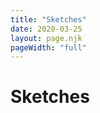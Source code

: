 ```yaml
---
title: "Sketches"
date: 2020-03-25
layout: page.njk
pageWidth: "full"
---
```


<h1 class="page-title">Sketches</h1>

<section class="item-grid"></section>

<style>

.item-grid {
  grid-template-columns: 1fr 1fr;
  grid-column-gap: 16px;
}

.item-body {
  display: none;
}

.item-image {
  width: 100%;  
  padding-top: 75%;
  margin-bottom: 6px;
  background-color: var(--recessed-bg-color);
  background-size: cover;
  /*background-position: center;*/
  border-radius: var(--radius);
}

.item-title {
  margin-bottom: 2px;
}

.item-meta {
  color: var(--muted-color);
}


@media (min-width: 800px) {
  .item-grid {
    grid-template-columns: 1fr 1fr 1fr;
    grid-gap: 16px;
    grid-column-gap: 32px;
  }
  
  /* 16:9 aspect ratio on desktop */
  .item-image {
    padding-top: 56.25%;
  }

  .item-body {
    display: block;
  }
}

@media (min-width: 1200px) {
  .item-grid {
    grid-template-columns: 1fr 1fr 1fr 1fr;
  }
}

figcaption {
  display: none;
}
</style>


<script>
// // Categories
// const CODE = [
//   P5,
//   PROCESSING,
// ];
// const DRAWING = [
//   PROCREATE,
// ];

const grid = document.getElementsByClassName('item-grid')[0];

function render(sketches) {
  let html = '';
  sketches.forEach(sketch => {
    
    // CODEPEN
    if (sketch.codepen) {
      if (!sketch.thumb) {
        sketch.thumb = `https://codepen.io/lokesh/pen/${sketch.codepen}/image/small.png`;  
      }
      sketch.src = `https://codepen.io/lokesh/pen/${sketch.codepen}`;
    };

    // NOT CODEPEN
    if (!sketch.codepen)  {
      let file = sketch.title.replace(/\s+/g, '-').toLowerCase();
      
      // Defaults to jpeg. No way to change at moment.
      if (!sketch.thumb) {
        sketch.thumb = `/media/sketches/${file}-thumb.jpg`;
      }

      if (!sketch.src) {
       sketch.src = `/media/sketches/${file}.jpg`; 
      }
    }

    html += `
    <article class="item">
      <a href="${sketch.src}">
        <img class="item-image" style="background-image: url(${sketch.thumb})" />
      </a>
      <h3 class="item-title">
        <a href="${sketch.src}">
          ${sketch.title}
        </a>
      </h3>
      <div class="item-meta">${sketch.tags} · ${sketch.date}</div>
      <div class="item-body">${sketch.desc || ''}</div>
    </article>
    `
  })
  grid.innerHTML = html;
}

async function main() {
  const response = await fetch('/data/sketches.json');
  const json = await response.json();    
  const sketches = json.data;
  render(sketches);
}

main();
</script>
